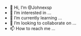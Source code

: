 - 👋 Hi, I’m @Johnexsp
- 👀 I’m interested in ...
- 🌱 I’m currently learning ...
- 💞️ I’m looking to collaborate on ...
- 📫 How to reach me ...

<!---
Johnexsp/Johnexsp is a ✨ special ✨ repository because its `README.md` (this file) appears on your GitHub profile.
You can click the Preview link to take a look at your changes.
--->
